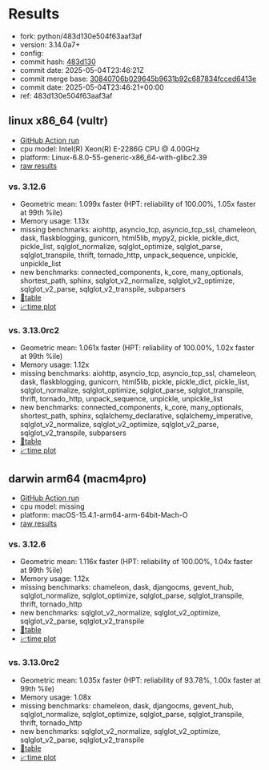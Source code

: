 # Results

- fork: python/483d130e504f63aaf3af
- version: 3.14.0a7+
- config: 
- commit hash: [483d130](https://github.com/python/cpython/commit/483d130)
- commit date: 2025-05-04T23:46:21Z
- commit merge base: [30840706b029645b9631b92c687834fcced6413e](https://github.com/python/cpython/commit/30840706b029645b9631b92c687834fcced6413e)
- commit date: 2025-05-04T23:46:21+00:00
- ref: 483d130e504f63aaf3af

## linux x86_64 (vultr)

- [GitHub Action run](https://github.com/facebookexperimental/free-threading-benchmarking/actions/runs/14826714583)
- cpu model: Intel(R) Xeon(R) E-2286G CPU @ 4.00GHz
- platform: Linux-6.8.0-55-generic-x86_64-with-glibc2.39
- [raw results](bm-20250504-vultr-x86_64-python-483d130e504f63aaf3af-3.14.0a7%2B-483d130.json)

### vs. 3.12.6

- Geometric mean: 1.099x faster (HPT: reliability of 100.00%, 1.05x faster at 99th %ile)
- Memory usage: 1.13x
- missing benchmarks: aiohttp, asyncio_tcp, asyncio_tcp_ssl, chameleon, dask, flaskblogging, gunicorn, html5lib, mypy2, pickle, pickle_dict, pickle_list, sqlglot_normalize, sqlglot_optimize, sqlglot_parse, sqlglot_transpile, thrift, tornado_http, unpack_sequence, unpickle, unpickle_list
- new benchmarks: connected_components, k_core, many_optionals, shortest_path, sphinx, sqlglot_v2_normalize, sqlglot_v2_optimize, sqlglot_v2_parse, sqlglot_v2_transpile, subparsers
- [📄table](bm-20250504-vultr-x86_64-python-483d130e504f63aaf3af-3.14.0a7%2B-483d130-vs-3.12.6.md)
- [📈time plot](bm-20250504-vultr-x86_64-python-483d130e504f63aaf3af-3.14.0a7%2B-483d130-vs-3.12.6.svg)

### vs. 3.13.0rc2

- Geometric mean: 1.061x faster (HPT: reliability of 100.00%, 1.02x faster at 99th %ile)
- Memory usage: 1.12x
- missing benchmarks: aiohttp, asyncio_tcp, asyncio_tcp_ssl, chameleon, dask, flaskblogging, gunicorn, html5lib, pickle, pickle_dict, pickle_list, sqlglot_normalize, sqlglot_optimize, sqlglot_parse, sqlglot_transpile, thrift, tornado_http, unpack_sequence, unpickle, unpickle_list
- new benchmarks: connected_components, k_core, many_optionals, shortest_path, sphinx, sqlalchemy_declarative, sqlalchemy_imperative, sqlglot_v2_normalize, sqlglot_v2_optimize, sqlglot_v2_parse, sqlglot_v2_transpile, subparsers
- [📄table](bm-20250504-vultr-x86_64-python-483d130e504f63aaf3af-3.14.0a7%2B-483d130-vs-3.13.0rc2.md)
- [📈time plot](bm-20250504-vultr-x86_64-python-483d130e504f63aaf3af-3.14.0a7%2B-483d130-vs-3.13.0rc2.svg)

## darwin arm64 (macm4pro)

- [GitHub Action run](https://github.com/facebookexperimental/free-threading-benchmarking/actions/runs/14826714583)
- cpu model: missing
- platform: macOS-15.4.1-arm64-arm-64bit-Mach-O
- [raw results](bm-20250504-macm4pro-arm64-python-483d130e504f63aaf3af-3.14.0a7%2B-483d130.json)

### vs. 3.12.6

- Geometric mean: 1.116x faster (HPT: reliability of 100.00%, 1.04x faster at 99th %ile)
- Memory usage: 1.12x
- missing benchmarks: chameleon, dask, djangocms, gevent_hub, sqlglot_normalize, sqlglot_optimize, sqlglot_parse, sqlglot_transpile, thrift, tornado_http
- new benchmarks: sqlglot_v2_normalize, sqlglot_v2_optimize, sqlglot_v2_parse, sqlglot_v2_transpile
- [📄table](bm-20250504-macm4pro-arm64-python-483d130e504f63aaf3af-3.14.0a7%2B-483d130-vs-3.12.6.md)
- [📈time plot](bm-20250504-macm4pro-arm64-python-483d130e504f63aaf3af-3.14.0a7%2B-483d130-vs-3.12.6.svg)

### vs. 3.13.0rc2

- Geometric mean: 1.035x faster (HPT: reliability of 93.78%, 1.00x faster at 99th %ile)
- Memory usage: 1.08x
- missing benchmarks: chameleon, dask, djangocms, gevent_hub, sqlglot_normalize, sqlglot_optimize, sqlglot_parse, sqlglot_transpile, thrift, tornado_http
- new benchmarks: sqlglot_v2_normalize, sqlglot_v2_optimize, sqlglot_v2_parse, sqlglot_v2_transpile
- [📄table](bm-20250504-macm4pro-arm64-python-483d130e504f63aaf3af-3.14.0a7%2B-483d130-vs-3.13.0rc2.md)
- [📈time plot](bm-20250504-macm4pro-arm64-python-483d130e504f63aaf3af-3.14.0a7%2B-483d130-vs-3.13.0rc2.svg)

